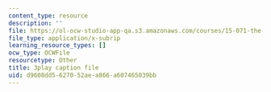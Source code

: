 ```yaml
---
content_type: resource
description: ''
file: https://ol-ocw-studio-app-qa.s3.amazonaws.com/courses/15-071-the-analytics-edge-spring-2017/d9608dd5627052aea866a607465039bb_hqiH39PShmA.vtt
file_type: application/x-subrip
learning_resource_types: []
ocw_type: OCWFile
resourcetype: Other
title: 3play caption file
uid: d9608dd5-6270-52ae-a866-a607465039bb
---
```

